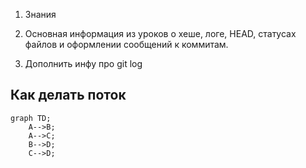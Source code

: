 1. Знания

2. Основная информация из уроков о хеше, логе, HEAD, статусах файлов и оформлении сообщений к коммитам.

3. Дополнить инфу про git log


## Как делать поток
```mermaid
graph TD;
    A-->B;
    A-->C;
    B-->D;
    C-->D;
```
